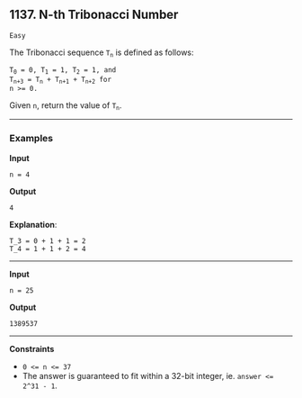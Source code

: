## 1137. N-th Tribonacci Number

`Easy`

The Tribonacci sequence <code>T<sub>n</sub></code> is defined as follows: 

<code>T<sub>0</sub> = 0, T<sub>1</sub> = 1, T<sub>2</sub> = 1, and T<sub>n+3</sub> = T<sub>n</sub> + T<sub>n+1</sub> + T<sub>n+2</sub> for n >= 0.</code>

Given `n`, return the value of <code>T<sub>n</sub></code>.

---

### Examples

**Input**
```
n = 4
```

**Output**
```
4
```

**Explanation**:
```
T_3 = 0 + 1 + 1 = 2
T_4 = 1 + 1 + 2 = 4
```

---

**Input**
```
n = 25
```

**Output**
```
1389537
```

---

**Constraints**
* `0 <= n <= 37`
* The answer is guaranteed to fit within a 32-bit integer, ie. `answer <= 2^31 - 1`.
